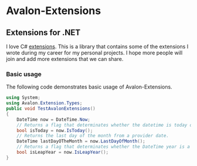 # Avalon-Extensions

## Extensions for .NET

I love C# [extensions](https://docs.microsoft.com/en-us/dotnet/csharp/programming-guide/classes-and-structs/extension-methods). 
This is a library that contains some of the extensions I wrote during my career for my personal projects. 
I hope more people will join and add more extensions that we can share.


### Basic usage

The following code demonstrates basic usage of Avalon-Extensions.

```cs
using System;
using Avalon.Extension.Types;
public void TestAvalonExtensions()
{
    DateTime now = DateTime.Now;
    // Returns a flag that determinates whether the datetime is today or not.
    bool isToday = now.IsToday(); 
    // Returns the last day of the month from a provider date.
    DateTime lastDayOTheMonth = now.LastDayOfMonth(); 
    // Returns a flag that determinates whether the DateTime year is a leap year or not.
    bool isLeapYear = now.IsLeapYear();
}
```
